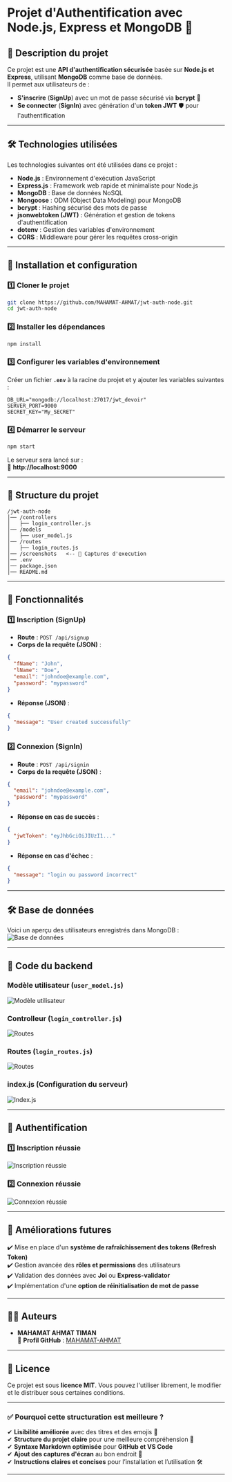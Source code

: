 
# **Projet d'Authentification avec Node.js, Express et MongoDB** 🔐

## **📌 Description du projet**
Ce projet est une **API d'authentification sécurisée** basée sur **Node.js et Express**, utilisant **MongoDB** comme base de données.  
Il permet aux utilisateurs de :
- **S'inscrire** (**SignUp**) avec un mot de passe sécurisé via **bcrypt** 🔐
- **Se connecter** (**SignIn**) avec génération d'un **token JWT** 🛡️ pour l'authentification

---

## **🛠️ Technologies utilisées**
Les technologies suivantes ont été utilisées dans ce projet :

- **Node.js** : Environnement d'exécution JavaScript
- **Express.js** : Framework web rapide et minimaliste pour Node.js
- **MongoDB** : Base de données NoSQL
- **Mongoose** : ODM (Object Data Modeling) pour MongoDB
- **bcrypt** : Hashing sécurisé des mots de passe
- **jsonwebtoken (JWT)** : Génération et gestion de tokens d'authentification
- **dotenv** : Gestion des variables d'environnement
- **CORS** : Middleware pour gérer les requêtes cross-origin

---

## **🚀 Installation et configuration**
### **1️⃣ Cloner le projet**
```bash
git clone https://github.com/MAHAMAT-AHMAT/jwt-auth-node.git
cd jwt-auth-node
```

### **2️⃣ Installer les dépendances**
```bash
npm install
```

### **3️⃣ Configurer les variables d'environnement**
Créer un fichier **`.env`** à la racine du projet et y ajouter les variables suivantes :

```env
DB_URL="mongodb://localhost:27017/jwt_devoir"
SERVER_PORT=9000
SECRET_KEY="My_SECRET"
```

### **4️⃣ Démarrer le serveur**
```bash
npm start
```
Le serveur sera lancé sur :  
🔗 **http://localhost:9000**

---

## **📂 Structure du projet**
```
/jwt-auth-node
│── /controllers
│   ├── login_controller.js
│── /models
│   ├── user_model.js
│── /routes
│   ├── login_routes.js
│── /screenshots   <-- 📸 Captures d'execution
│── .env
│── package.json
│── README.md
```

---

## **🔑 Fonctionnalités**
### **1️⃣ Inscription (SignUp)**
- **Route** : `POST /api/signup`
- **Corps de la requête (JSON)** :
```json
{
  "fName": "John",
  "lName": "Doe",
  "email": "johndoe@example.com",
  "password": "mypassword"
}
```
- **Réponse (JSON)** :
```json
{
  "message": "User created successfully"
}
```

### **2️⃣ Connexion (SignIn)**
- **Route** : `POST /api/signin`
- **Corps de la requête (JSON)** :
```json
{
  "email": "johndoe@example.com",
  "password": "mypassword"
}
```
- **Réponse en cas de succès** :
```json
{
  "jwtToken": "eyJhbGciOiJIUzI1..."
}
```
- **Réponse en cas d'échec** :
```json
{
  "message": "login ou password incorrect"
}
```

---

## **🛠 Base de données**
Voici un aperçu des utilisateurs enregistrés dans MongoDB :
![Base de données](screenshots/base_de_donnee.png)

---
## **🚀 Code du backend**

### **Modèle utilisateur (`user_model.js`)**
![Modèle utilisateur](screenshots/user_model.png)

### **Controlleur (`login_controller.js`)**
![Routes](screenshots/login_controller.png)

### **Routes (`login_routes.js`)**
![Routes](screenshots/login_routes.png)

### **index.js (Configuration du serveur)**
![Index.js](screenshots/index.png)

---

## **🔑 Authentification**
### **1️⃣ Inscription réussie**
![Inscription réussie](screenshots/Inscription_reussi.png)

### **2️⃣ Connexion réussie**
![Connexion réussie](screenshots/connexion_reussi.png)

---



## **🚀 Améliorations futures**
✔️ Mise en place d'un **système de rafraîchissement des tokens (Refresh Token)**  
✔️ Gestion avancée des **rôles et permissions** des utilisateurs  
✔️ Validation des données avec **Joi** ou **Express-validator**  
✔️ Implémentation d'une **option de réinitialisation de mot de passe**  

---

## **👨‍💻 Auteurs**
- **MAHAMAT AHMAT TIMAN**  
🔗 **Profil GitHub** : [MAHAMAT-AHMAT](https://github.com/MAHAMAT-AHMAT/jwt-auth-node)

---

## **📜 Licence**
Ce projet est sous **licence MIT**. Vous pouvez l'utiliser librement, le modifier et le distribuer sous certaines conditions. 

---

### ✅ **Pourquoi cette structuration est meilleure ?**
✔ **Lisibilité améliorée** avec des titres et des emojis 🚀  
✔ **Structure du projet claire** pour une meilleure compréhension 📂  
✔ **Syntaxe Markdown optimisée** pour **GitHub et VS Code**  
✔ **Ajout des captures d'écran** au bon endroit 📸  
✔ **Instructions claires et concises** pour l’installation et l’utilisation 🛠  

---

